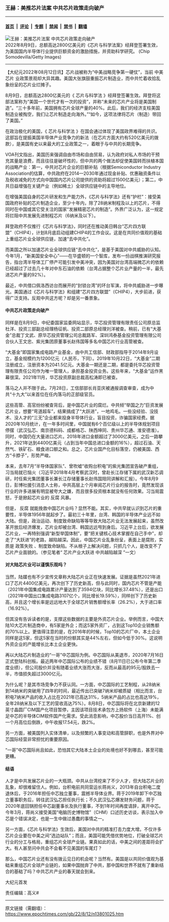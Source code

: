 ### 王赫：美推芯片法案 中共芯片政策走向破产

---

#### [首页](../../../..?n13801025) &nbsp;|&nbsp; [评论](../../../../../epoch-comment?n13801025) &nbsp;|&nbsp; [专题](../../../../../epoch-special?n13801025) &nbsp;|&nbsp; [禁闻](../../../../../epoch-news?n13801025) &nbsp;|&nbsp; [禁书](../../../../../books?n13801025) &nbsp;|&nbsp; [翻墙](https://github.com/gfw-breaker/nogfw/blob/master/README.md?n13801025)


<div><img alt="王赫：美推芯片法案 中共芯片政策走向破产" class="attachment-djy_600_400 size-djy_600_400 wp-post-image" src="https://i.epochtimes.com/assets/uploads/2022/08/id13801034-GettyImages-1413838141-.jpeg"/>
<div class="caption">
 2022年8月9日，总额高达2800亿美元的《芯片与科学法案》经拜登签署生效，为美国国内半导体行业提供巨额资金的激励措施，并资助科学研究。 (Chip Somodevilla/Getty Images)
</div></div><hr/><div class="post_content" id="artbody" itemprop="articleBody">
 <!-- article content begin -->
 <p>
  【大纪元2022年08月12日讯】芯片战被称为“中美战略竞争第一硬仗”，当前
  <ok href="https://www.epochtimes.com/gb/tag/%E4%B8%AD%E7%BE%8E%E8%8A%AF%E7%89%87.html">
   中美芯片
  </ok>
  业政策景观却大异其趣。美国大张旗鼓重振芯片制造业，而中共忙着收拾乱象纷呈的芯片业烂摊子。
 </p>
 <p>
  8月9日，总额高达2800亿美元的《
  <ok href="https://www.epochtimes.com/gb/tag/%E8%8A%AF%E7%89%87%E4%B8%8E%E7%A7%91%E5%AD%A6%E6%B3%95.html">
   芯片与科学法
  </ok>
  》经拜登签署生效。拜登将这部法案称为“美国一个世代才有一次的投资”，并称“未来的芯片产业将是美国制造”。“三十多年前，美国拥有芯片全球产量的40%。此后，我们的经济支柱美国制造业被掏空，我们让芯片制造走向海外。”“如今，这项法律将芯片（制造）带回了美国。”
 </p>
 <p>
  在政治极化的美国，《
  <ok href="https://www.epochtimes.com/gb/tag/%E8%8A%AF%E7%89%87%E4%B8%8E%E7%A7%91%E5%AD%A6%E6%B3%95.html">
   芯片与科学法
  </ok>
  》在国会通过体现了美国政界难得的共识。这部旨在提振美国半导体产业竞争力的新法（在芯片方面大约有520亿美元的拨款），是美国有史以来最大的工业政策之一，着眼于与中共的长期竞争。
 </p>
 <p>
  VOA刊文指出，美国历来强调自由市场和自由贸易，认为政府对私人市场的干预充其量是浪费，而且往往是破坏性的，但中共的两个做法却促使美国转而扶植本国的战略产业：第一，中共对芯片企业的巨额补贴（根据Semiconductor Industry Association的估算，中共政府在2014—2030年通过现金补贴、优惠融资条件以及税收减免的方式向中国国内芯片公司提供的资助将超过1500亿美元）；第二，中共日益增强在关键产业（例如稀土）全球供应链中的主导地位。
 </p>
 <p>
  在增强美国自身的芯片研发和生产能力外，《芯片与科学法》还有“护栏”：接受美国政府补贴的芯片制造企业，至少十年内，除了28纳米制程及以上的芯片，不得同时在中国或其它受关注的国家“发展精密芯片的制造”。外界广泛认为，这一规定将拦阻中共发展先进制程芯片（6纳米及以下）。
 </p>
 <p>
  拜登政府不仅推行《芯片与科学法》，同时还在推动美日韩台“芯片四方联盟”（CHIP4），计划8月底启动组建CHIP4的工作会议。这是在共同价值观的基础上重组芯片业全球供应链，加速“去中共化”。
 </p>
 <p>
  而美国之所以加速芯片业全球供应链“去中共化”，是基于美国对中共威胁的认知。今年1月，“新美国安全中心”——在华盛顿的一个智库，发布一份战棋推演研究报告，指台湾半导体工厂停产可能引发中美冲突，因为美国对台湾高端微芯片的依赖已经超过了过去几十年对中东石油的依赖（台湾占据整个芯片业产量的一半，最先进芯片产量的92%）。
 </p>
 <p>
  最近，中共借口佩洛西访台而展开的“封锁台湾”的环台军演，将中共威胁进一步曝光。美国通过《芯片与科学法》和组建“芯片四方联盟”（CHIP4），大步前进，获得广泛支持。反观中共这方呢？却是另一番景象。
 </p>
 <h4>
  中共芯片政策走向破产
 </h4>
 <p>
  同样是在8月9日，中纪委国家监委网站显示，华芯投资管理有限责任公司原总监杜洋、投资三部副总经理杨征帆、投资二部原总经理刘洋被查。稍前，已有“大基金”总裁丁文武、原华芯投资管理公司总裁路军、深圳鸿泰基金投资管理有限公司合伙人王文忠、紫光集团原董事长赵伟国等多名中国芯片行业高管被查。
 </p>
 <p>
  “大基金”即国家集成电路产业基金，由中共工信部、财政部指导于2014年9月设立，基金规模约为1200亿元（人民币，下同）。2019年10月22日，“大基金”二期注册成立，注册资本为2041.5亿元。大基金一期还是二期，都是委托华芯投资管理有限责任公司作为唯一管理人，承担基金投资业务。这些年来，“大基金”运作黑幕很深。2021年11月，华芯投资原副总裁高松涛即已被查。
 </p>
 <p>
  落马之人并不限于此。7月28日，工信部部长肖亚庆被通报调查审查，成为中共“十九大”以来首位在任内落马的正部级官员。
 </p>
 <p>
  这些高管、高官纷纷被查背后，是中国芯片业的腐烂。中共倾“举国之力”巨资发展芯片业，想要“弯道超车”，结果搞成了“大跃进”，一地鸡毛。一些没经验、没技术、没人才的“三无”企业都来投身半导体行业，盲目投资，诈骗国家经费。据2020年10月统计，在一年多时间里，中国就有6个百亿级以上的半导体规划项目停摆（武汉弘芯、南京德科码、成都格芯、陕西坤同、贵州华芯通、淮安德淮）。同时，中国仍在大量进口芯片。2018年进口金额超过了3000亿美元，之后一路攀升，2021年达到4400亿美元（占到当年中国总进口金额的16%），超过石油、天然气、铁矿石、粮食进口额之和。总之，芯片业国产化目标落空，仍被美国、西方“卡脖子”，形势严峻。
 </p>
 <p>
  本来，去年7月“半导体国家队”、曾吹嘘“收购台积电”的紫光集团宣告破产重组，习当局就已恼火（习近平2018年4月考察武汉时，曾赴长江存储下属的武汉新芯调研，时任紫光集团董事长兼长江存储董事长赵伟国陪同讲解和汇报）。今年8月9日，彭博社援引消息人士称，中共高层上个月审阅芯片行业的报告时，竟然发现该行业的许多进展有明显被夸大之嫌，而且很多投资根本就没有任何效果。习当局震怒，于是掀起芯片业的
  <ok href="https://www.epochtimes.com/gb/tag/%E5%8F%8D%E8%85%90.html">
   反腐
  </ok>
  风暴。
 </p>
 <p>
  但是，
  <ok href="https://www.epochtimes.com/gb/tag/%E5%8F%8D%E8%85%90.html">
   反腐
  </ok>
  就能挽救中国芯片业吗？显然不能。其实，中共早就认识到芯片的重要性，半导体1956年就起步了。最初三十年里，台湾、韩国的半导体产业远不如大陆。但是，政治运动、制度致命缺陷等等导致大陆芯片业无法发展起来，虽然改革开放后经济爆发，芯片业却被台湾、韩国远远甩到身后。习近平上台后，欲发展芯片业，一再特别强调“新型举国体制”，要“把关键核心技术掌握在自己手中”，却走了“大跃进”的老路，越陷越深。因此，中国芯片业乱象纷呈，表面上是腐败，实质是
  <ok href="https://www.epochtimes.com/gb/tag/%E6%94%BF%E7%AD%96%E5%A4%B1%E8%B4%A5.html">
   政策失败
  </ok>
  、制度致命缺陷。不从根子上解决问题，只抓几个人，是改变不了芯片产业面貌的。（参见笔者“
  <ok href="https://www.epochtimes.com/gb/21/5/25/n12973363.htm">
   芯片产业大跃进 中共越陷越深
  </ok>
  ”一文）
 </p>
 <h4>
  对大陆芯片业可以谨慎乐观吗？
 </h4>
 <p>
  当然，陆媒也有不少宣传文章称大陆芯片业正在快速发展。证据是虽然2021年进口了芯片4400亿美元，再次创下了历史新高，但与此同时，国内芯片不管是产能（2021年中国集成电路累计产量达到了3594亿块，同比增长37.48%），还是出口（2021年中国出口集成电路3107亿个，同比增长19.59%），同样创下了历史新高，并且这个增长率是远远地大于全球芯片销售额增长率（26.2%），大于进口率（16.92%）。
 </p>
 <p>
  但其没有告诉读者的是，支撑这些数据的主要是外资芯片企业。举例而言，中国大陆10大芯片制造商中，有5家是外企；而这5家外资厂，占到这Top10企业销售额的70%以上。更值得注意的是，在2016年的时候，Top10的芯片厂中，本土企业同样是这5家，但这5家在当时的份额其实是44%左右，但如今低于30%。这说明外资企业的产能增长比本土企业更快。
 </p>
 <p>
  再以大陆芯片制造业的“一哥”中芯国际为例。中芯国际从美退市，2020年7月16日正式登陆科创板。最近两年中芯国际公布的业绩不错（8月11日已公布今年第二季度业绩），但公司股价并没有随着业绩大涨而大涨，反而从最高的95元/股跌去一半，市值损失超过3000亿元。
 </p>
 <p>
  为什么呢？是其市场竞争力不获认同。一方面，中芯国际的工艺制程，从28纳米到14纳米的突破用了四年的时间，最近传出已突破7纳米却被质疑（相比而言，台积电7纳米产品的收入占比在2021年已高达31%，5纳米产品的占比也高达19%，全年28纳米及以下工艺的营收高达75%）。8月8日，中芯国际将在北京新建的12英寸晶圆厂CIM国产化项目暂停，主因该项目技术承包方上扬软件（上海）未能满足中芯的半导体CIM软件国产化需求。受此消息影响，中芯股价当日高开1%、创一个月高位后倒跌，中午收报17.54元，跌2%。
 </p>
 <p>
  另一方面，被美国列入实体清单，以及频繁的人事变动和高管辞职，也是外界对中芯国际经营非常担忧的重要原因。
 </p>
 <p>
  “一哥”中芯国际尚且如此，恐怕其它大陆本土企业的处境也好不到哪去，甚至可能更糟。
 </p>
 <h4>
  结语
 </h4>
 <p>
  人才是中共发展芯片业的一大瓶颈。中共从台湾挖来了不少人才，但大陆芯片业的乱象，却很难留住人。例如，台积电前共同营运长蒋尚义，2013年自台积电二度退休后，于2016年担任中芯独立董事，震撼半导体业界。蒋于2019年卸下中芯独立董事职务后，转往武汉弘芯担任执行长；不久武汉弘芯爆发财务问题，蒋于2020年底回锅担任中芯副董事长及执行董事，不到1年时间再度请辞，离开中芯。今年3月，蒋尚义接受美国“电脑历史博物馆”（CHM）口述历史访谈，表示加入中芯是个错误决定，也是一生中做过愚蠢的事情之一。
 </p>
 <p>
  另一方面，《芯片与科学法》生效后，美国对中共的精准打击力度大增。不仅许多芯片企业要在中美之间“选边站队”；而且，美国可能凭借优势地位，打破全球芯片行业的分工与格局，重组芯片全球产业链。果真如此的话，中美之间的差距将会扩大。有人甚至问中共会不会看不见美国的车尾灯？
 </p>
 <p>
  那么，中国芯片业还有没有拨云见日的机会呢？当然有。美国是以共同价值观为基础来重组芯片全球产业链的，如果中国抛弃了中共，那中国和世界不就有了重新结合的基础了吗？中共芯片产业的春天就会到来。
 </p>
 <p>
  大纪元首发
 </p>
 <p>
  责任编辑：高义#
 </p>
 <!-- article content end -->
 <div id="below_article_ad">
 </div>
</div>


---

原文链接（需翻墙）：https://www.epochtimes.com/gb/22/8/12/n13801025.htm